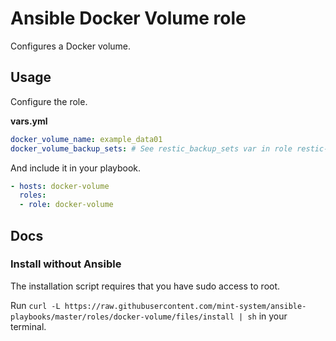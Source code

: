# Ansible Docker Volume role

Configures a Docker volume.

## Usage

Configure the role.

**vars.yml**

```yml
docker_volume_name: example_data01
docker_volume_backup_sets: # See restic_backup_sets var in role restic-client
```

And include it in your playbook.

```yml
- hosts: docker-volume
  roles:
  - role: docker-volume
```

## Docs

### Install without Ansible

The installation script requires that you have sudo access to root.

Run `curl -L https://raw.githubusercontent.com/mint-system/ansible-playbooks/master/roles/docker-volume/files/install | sh` in your terminal.
